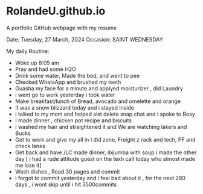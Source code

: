 
# RolandeU.github.io
A portfolio GitHub webpage with my resume

Date: Tuesday, 27 March, 2024
Occasion: SAINT WEDNESDAY 

My daily Routine:
- Woke up 8:05 am
- Pray and had some H2O
- Drink some water, Made the bed, and went to pee
- Checked WhatsApp and brushed my teeth
- Guasha my face for a minute and applyed moisturizer , did Laundry
- i went go to work yesterday i took water
- Make breakfast/lunch of Bread, avocado  and omelette and orange 
- It was a snow blizzard today and i stayed inside
- i talked to my mom and helped sist delete snap chat and i spoke to Rosy
- I made dinner , chicken pot recipe and biscuits 
- i washed my hair and straightened it and We are watching lakers and Bucks
- Get to work and give my all in I did zone, Freight z rack and tech, PF and check lanes
- Get back and have /LC made dinner, ibijumba with soup i made the other day
[ i had a rude attitude guest on the texh call today who almost made me lose it]
- Wash dishes , Read 30 pages and commit
- i forgot to commit yesterday and i feel bad about it , for the next 280 days , i wont skip until i hit 3500commits
